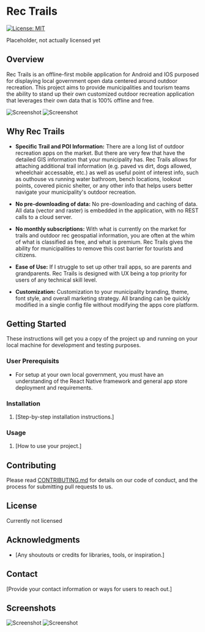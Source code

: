 # Rec Trails

[![License: MIT](https://img.shields.io/badge/License-MIT-yellow.svg)](https://opensource.org/licenses/MIT)

Placeholder, not actually licensed yet

## Overview

Rec Trails is an offline-first mobile application for Android and IOS purposed for displaying local government open data centered around outdoor recreation.
This project aims to provide municipalities and tourism teams the ability to stand up their own customized outdoor recreation application that leverages their own data that is 100% offline and free. 

![Screenshot](screenshots/screenshot1.png)
![Screenshot](screenshots/screenshot2.png)

## Why Rec Trails

- **Specific Trail and POI Information:** There are a long list of outdoor recreation apps on the market. But there are very few that have the detailed GIS information that your municipality has. Rec Trails allows for attaching additional trail information (e.g. paved vs dirt, dogs allowed, wheelchair accessable, etc.) as well as useful point of interest
  info, such as outhouse vs running water bathroom, bench locations, lookout points, covered picnic shelter, or any other info that helps users better navigate your municipality's outdoor recreation. 
  
- **No pre-downloading of data:** No pre-downloading and caching of data. All data (vector and raster) is embedded in the application, with no REST calls to a cloud server.
  
- **No monthly subscriptions:** With what is currently on the market for trails and outdoor rec geospatial information, you are often at the whim of what is classified as free, and what is premium. Rec Trails gives the ability for municipalities to remove this cost barrier for tourists and citizens.
  
- **Ease of Use:** If I struggle to set up other trail apps, so are parents and grandparents. Rec Trails is designed with UX being a top priority for users of any technical skill level.
  
-  **Customization:** Customization to your municipality branding, theme, font style, and overall marketing strategy. All branding can be quickly modified in a single config file without modifying the apps core platform. 


## Getting Started

These instructions will get you a copy of the project up and running on your local machine for development and testing purposes.

### User Prerequisits

- For setup at your own local government, you must have an understanding of the React Native framework and general app store deployment and requirements. 
  
### Installation

1. [Step-by-step installation instructions.]

### Usage

1. [How to use your project.]

## Contributing

Please read [CONTRIBUTING.md](CONTRIBUTING.md) for details on our code of conduct, and the process for submitting pull requests to us.

## License

Currently not licensed

## Acknowledgments

- [Any shoutouts or credits for libraries, tools, or inspiration.]

## Contact

[Provide your contact information or ways for users to reach out.]

## Screenshots

![Screenshot](screenshots/screenshot3.png)
![Screenshot](screenshots/screenshot4.png)
